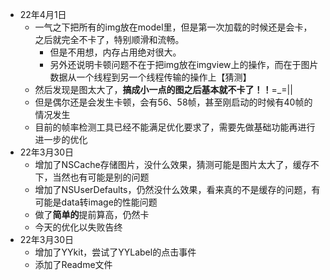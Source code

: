 - 22年4月1日
  - 一气之下把所有的img放在model里，但是第一次加载的时候还是会卡，之后就完全不卡了，特别顺滑和流畅。
    - 但是不用想，内存占用绝对很大。
    - 另外还说明卡顿问题不在于把img放在imgview上的操作，而在于图片数据从一个线程到另一个线程传输的操作上【猜测】
  - 然后发现是图太大了，**搞成小一点的图之后基本就不卡了！！**=_=|| 
  - 但是偶尔还是会发生卡顿，会有56、58帧，甚至刚启动的时候有40帧的情况发生
  - 目前的帧率检测工具已经不能满足优化要求了，需要先做基础功能再进行进一步的优化
- 22年3月30日
  - 增加了NSCache存储图片，没什么效果，猜测可能是图片太大了，缓存不下，当然也有可能是别的问题
  - 增加了NSUserDefaults，仍然没什么效果，看来真的不是缓存的问题，有可能是data转image的性能问题
  - 做了**简单的**提前算高，仍然卡
  - 今天的优化以失败告终
- 22年3月30日
  - 增加了YYkit，尝试了YYLabel的点击事件
  - 添加了Readme文件